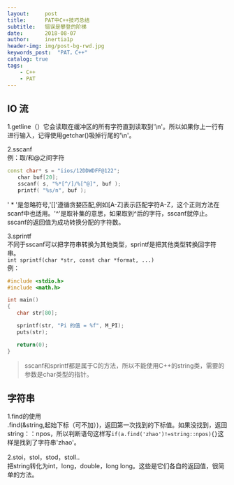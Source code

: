 ```yaml
---
layout:     post
title:      PAT中C++技巧总结
subtitle:   错误是攀登的阶梯
date:       2018-08-07
author:     inertia1p
header-img: img/post-bg-rwd.jpg
keywords_post:  "PAT，C++"
catalog: true
tags:
    - C++
    - PAT
---
```


## IO 流

1.getline（）它会读取在缓冲区的所有字符直到读取到'\n'。所以如果你上一行有进行输入，记得使用getchar()吸掉行尾的'\n'。  

2.sscanf  
例：取/和@之间字符  

```c++
const char* s = "iios/12DDWDFF@122";
　　char buf[20];
　　sscanf( s, "%*[^/]/%[^@]", buf );
　　printf( "%s/n", buf );
```

' * '是忽略符号,'[]'遵循贪婪匹配,例如[A-Z]表示匹配字符A-Z，这个正则方法在scanf中也适用。'^'是取补集的意思，如果取到^后的字符，sscanf就停止。sscanf的返回值为成功转换分配的字符数。  

3.sprintf  
不同于sscanf可以把字符串转换为其他类型，sprintf是把其他类型转换回字符串。  
`int sprintf(char *str, const char *format, ...) `  
例：

```C++
#include <stdio.h>
#include <math.h>

int main()
{
   char str[80];

   sprintf(str, "Pi 的值 = %f", M_PI);
   puts(str);

   return(0);
}
```
>sscanf和sprintf都是属于C的方法，所以不能使用C++的string类，需要的参数是char类型的指针。

## 字符串

1.find的使用  
.find(&string,起始下标（可不加）)，返回第一次找到的下标值。如果没找到，返回string：：npos，所以判断语句这样写`if(a.find('zhao')!=string::npos){}`这样是找到了字符串'zhao'。  

2.stoi，stol，stod，stoll..  
把string转化为int，long，double，long long。这些是它们各自的返回值，很简单的方法。
